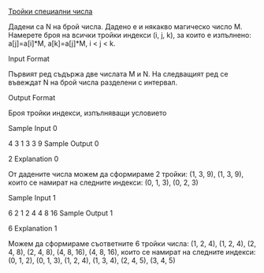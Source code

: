 [Тройки специални числа](https://www.hackerrank.com/contests/sda-hw-9-2022/challenges/challenge-3771/)

Дадени са N на брой числа. Дадено е и някакво магическо число М. Намерете броя на всички тройки индекси (i, j, k), за които е изпълнено: a[j]=a[i]*M, a[k]=a[j]*M, i < j < k.

Input Format

Първият ред съдържа две числата M и 
N. На следващият ред се въвеждат N на брой числа разделени с интервал.

Output Format

Броя тройки индекси, изпълняващи условието

Sample Input 0

4 3
1 3 3 9
Sample Output 0

2
Explanation 0

От дадените числа можем да сформираме 2 тройки: (1, 3, 9), (1, 3, 9), които се намират на следните индекси: (0, 1, 3), (0, 2, 3)

Sample Input 1

6 2
1 2 4 4 8 16
Sample Output 1

6
Explanation 1

Можем да сформираме съответните 6 тройки числа: (1, 2, 4), (1, 2, 4), (2, 4, 8), (2, 4, 8), (4, 8, 16), (4, 8, 16), които се намират на следните индекси: (0, 1, 2), (0, 1, 3), (1, 2, 4), (1, 3, 4), (2, 4, 5), (3, 4, 5)